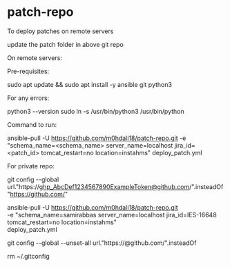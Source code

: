 # patch-repo
To deploy patches on remote servers

update the patch folder in above git repo

On remote servers:

Pre-requisites:

sudo apt update && sudo apt install -y ansible git python3

For any errors:

python3 --version
sudo ln -s /usr/bin/python3 /usr/bin/python

Command to run:

ansible-pull -U https://github.com/m0hdali18/patch-repo.git -e "schema_name=<schema_name> server_name=localhost jira_id=<patch_id> tomcat_restart=no location=instahms" deploy_patch.yml

For private repo:

git config --global url."https://ghp_AbcDef1234567890ExampleToken@github.com/".insteadOf "https://github.com/"

ansible-pull -U https://github.com/m0hdali18/patch-repo.git \
  -e "schema_name=samirabbas server_name=localhost jira_id=IES-16648 tomcat_restart=no location=instahms" \
  deploy_patch.yml

git config --global --unset-all url."https://<your-token>@github.com/".insteadOf

rm ~/.gitconfig
